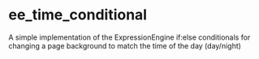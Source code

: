 ee_time_conditional
===================

A simple implementation of the ExpressionEngine if:else conditionals for changing a page background to match the time of the day (day/night)
